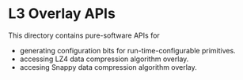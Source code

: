 # L3 Overlay APIs
This directory contains pure-software APIs for

* generating configuration bits for run-time-configurable primitives.
* accessing LZ4 data compression algorithm overlay.
* accesing Snappy data compression algorithm overlay.
